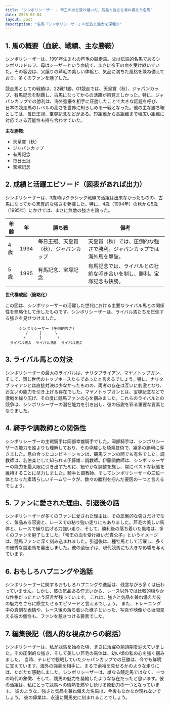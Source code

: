 ```yaml
---
title: "シンボリシーザー - 帝王の血を受け継いだ、気品と強さを兼ね備えた名馬"
date: 2025-05-04
layout: post
description: "名馬『シンボリシーザー』の伝説と魅力を深堀り"
---
```


## 1. 馬の概要（血統、戦績、主な勝鞍）

シンボリシーザーは、1991年生まれの芦毛の競走馬。父は伝説的名馬であるシンボリルドルフ、母はシーザーという血統で、まさに帝王の血を受け継いでいた。その容姿は、父譲りの芦毛の美しい体躯と、気品に満ちた風格を兼ね備えており、多くのファンを魅了した。

競走馬としての戦績は、22戦11勝。G1競走では、天皇賞（秋）、ジャパンカップ、有馬記念を制覇し、古馬になってからの活躍が目覚ましかった。特に、ジャパンカップでの勝利は、海外強豪を相手に圧勝したことで大きな話題を呼び、日本の競走馬のレベルの高さを世界に知らしめる一戦となった。他の主な勝ち鞍としては、毎日王冠、宝塚記念などがある。短距離から長距離まで幅広い距離に対応できる万能性も持ち合わせていた。

**主な勝鞍:**

* 天皇賞（秋）
* ジャパンカップ
* 有馬記念
* 毎日王冠
* 宝塚記念


## 2. 成績と活躍エピソード（図表があれば出力）

シンボリシーザーは、3歳時はクラシック戦線で活躍は出来なかったものの、古馬になってから驚異的な強さを発揮した。特に、4歳（1994年）の秋から5歳（1995年）にかけては、まさに無敵の強さを誇った。

| 年齢 | 年  | 勝ち鞍                               | 備考                                                                  |
|-----|-----|---------------------------------------|------------------------------------------------------------------------|
| 4歳 | 1994 | 毎日王冠、天皇賞（秋）、ジャパンカップ | 天皇賞（秋）では、圧倒的な強さで勝利。ジャパンカップでは海外馬を撃破。 |
| 5歳 | 1995 | 有馬記念、宝塚記念                    | 有馬記念では、ライバルとの壮絶な叩き合いを制し、勝利。宝塚記念も快勝。     |


**世代構成図（簡略化）**

この図は、シンボリシーザーの活躍した世代における主要なライバル馬との関係性を簡略化して示したものです。シンボリシーザーは、ライバル馬たちを圧倒する強さを見せつけました。


```
      シンボリシーザー (圧倒的強さ)
         /     |      \
        /      |       \
  ライバル馬A  ライバル馬B  ライバル馬C
```


## 3. ライバル馬との対決

シンボリシーザーの最大のライバルは、ナリタブライアン、マヤノトップガン、そして、同じ世代のトップホースたちであったと言えるでしょう。特に、ナリタブライアンとは直接対決は少なかったものの、両者の存在は互いに刺激となり、お互いの能力を引き上げる存在でした。マヤノトップガンとは、宝塚記念などで激戦を繰り広げ、その度に競馬ファンの心を掴みました。これらのライバルとの競争は、シンボリシーザーの潜在能力を引き出し、彼の伝説を彩る重要な要素となりました。


## 4. 騎手や調教師との関係性

シンボリシーザーの主戦騎手は岡部幸雄騎手でした。岡部騎手は、シンボリシーザーの能力を誰よりも理解しており、その卓越した騎乗技術で、幾多の勝利に導きました。息の合ったコンビネーションは、競馬ファンの間でも有名でした。調教師は、名伯楽として知られる伊藤雄二調教師。伊藤調教師は、シンボリシーザーの能力を最大限に引き出すために、細やかな調整を施し、常にベストな状態を維持することに尽力しました。騎手と調教師、そしてシンボリシーザーの三位一体となった素晴らしいチームワークが、数々の勝利を掴んだ要因の一つと言えるでしょう。


## 5. ファンに愛された理由、引退後の話

シンボリシーザーが多くのファンに愛された理由は、その圧倒的な強さだけでなく、気品ある容姿と、レースでの粘り強い走りにもありました。芦毛の美しい馬体と、レースで繰り広げる力強い走り、そして、勝利後の落ち着いた風格は、多くのファンを魅了しました。「帝王の血を受け継いだ貴公子」というイメージは、競馬ファンに深く刻み込まれました。引退後は、種牡馬として活躍し、多くの優秀な競走馬を輩出しました。彼の遺伝子は、現代競馬にも大きな影響を与えています。


## 6. おもしろハプニングや逸話

シンボリシーザーに関するおもしろハプニングや逸話は、残念ながら多くは伝わっていません。しかし、彼の気品ある佇まいから、レース以外では比較的穏やかな性格だったという証言が残っています。  これは、強さと気品を兼ね備えた彼の魅力をさらに際立たせるエピソードと言えるでしょう。  また、トレーニング中の真剣な表情や、レース後の落ち着いた様子といった、写真や映像から垣間見える彼の個性も、ファンを惹きつける要素でした。


## 7. 編集後記（個人的な視点からの総括）

シンボリシーザーは、私が競馬を始めた頃、まさに活躍の絶頂期を迎えていました。その圧倒的な強さ、そして美しい芦毛の馬体は、幼い頃の私の心を強く掴みました。  当時、テレビで観戦していたジャパンカップでの圧勝は、今でも鮮明に覚えています。海外の強豪を相手に、まるで余裕を見せるかのような走りには、ただただ感動しました。シンボリシーザーは、単なる競走馬ではなく、一つの時代の象徴、そして、競馬の魅力を凝縮したような存在だったと思います。彼の活躍は、私にとって競馬への情熱を燃やし続ける原動力の一つとなっています。  彼のような、強さと気品を兼ね備えた名馬は、今後もなかなか現れないでしょう。  彼の偉業は、永遠に競馬史に刻まれることでしょう。
